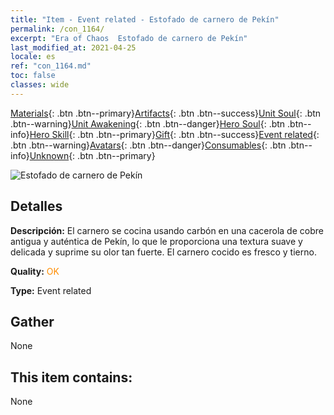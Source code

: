 ```yaml
---
title: "Item - Event related - Estofado de carnero de Pekín"
permalink: /con_1164/
excerpt: "Era of Chaos  Estofado de carnero de Pekín"
last_modified_at: 2021-04-25
locale: es
ref: "con_1164.md"
toc: false
classes: wide
---
```

 [Materials](/ItemsES/){: .btn .btn--primary}[Artifacts](/ItemsES/Artifacts/){: .btn .btn--success}[Unit Soul](/ItemsES/UnitSoul/){: .btn .btn--warning}[Unit Awakening](/ItemsES/UnitAwakening/){: .btn .btn--danger}[Hero Soul](/ItemsES/HeroSoul/){: .btn .btn--info}[Hero Skill](/ItemsES/HeroSkill/){: .btn .btn--primary}[Gift](/ItemsES/Gift/){: .btn .btn--success}[Event related](/ItemsES/Events/){: .btn .btn--warning}[Avatars](/ItemsES/Avatars/){: .btn .btn--danger}[Consumables](/ItemsES/Consumables/){: .btn .btn--info}[Unknown](/ItemsES/Unknown/){: .btn .btn--primary}

 ![Estofado de carnero de Pekín](/images/t/i_81511111.png)

## Detalles
 **Descripción:** El carnero se cocina usando carbón en una cacerola de cobre antigua y auténtica de Pekín, lo que le proporciona una textura suave y delicada y suprime su olor tan fuerte. El carnero cocido es fresco y tierno.

 **Quality:** <span style="color: #FF8C00">OK</span>

 **Type:** Event related

## Gather

  None

## This item contains:

  None

